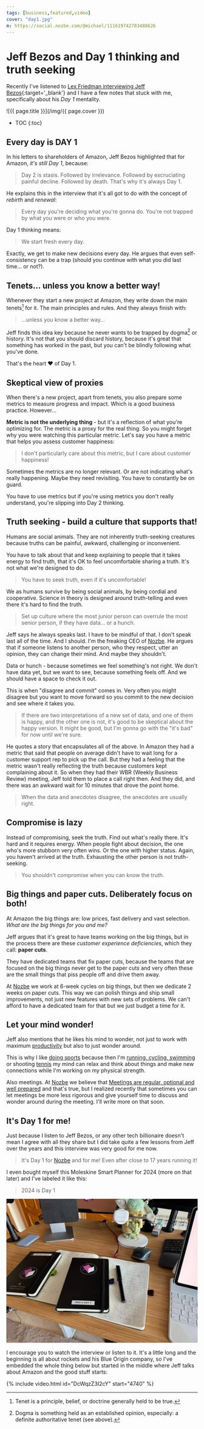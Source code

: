 ```yaml
---
tags: [business,featured,video]
cover: "day1.jpg"
m: https://social.nozbe.com/@michael/111619742703488626
---
```


# Jeff Bezos and Day 1 thinking and truth seeking

Recently I've listened to [Lex Friedman interviewing Jeff Bezos](https://youtube.com/watch?v=DcWqzZ3I2cY){:target='_blank'} and I have a few notes that stuck with me, specifically about his *Day 1* mentality.

<!--More-->

![{{ page.title }}](/img/{{ page.cover }})

* TOC
{:toc}

## Every day is DAY 1

In his letters to shareholders of Amazon, Jeff Bezos highlighted that for Amazon, *it's still Day 1*, because:

> Day 2 is stasis. Followed by irrelevance. Followed by excruciating painful decline. Followed by death. That's why it's always Day 1.

He explains this in the interview that it's all got to do with the concept of *rebirth* and *renewal*:

> Every day you're deciding what you're gonna do. You're not trapped by what you were or who you were.

Day 1 thinking means:

> We start fresh every day.

Exactly, we get to make new decisions every day. He argues that even self-consistency can be a trap (should you continue with what you did last time… or not?).

## Tenets… unless you know a better way!

Whenever they start a new project at Amazon, they write down the main tenets[^1] for it. The main principles and rules. And they always finish with:

> …unless you know a better way…

Jeff finds this idea key because he never wants to be trapped by dogma[^2] or history. It's not that you should discard history, because it's great that something has worked in the past, but you can't be blindly following what you've done.

That's the heart ❤️ of Day 1.

## Skeptical view of proxies

When there's a new project, apart from tenets, you also prepare some metrics to measure progress and impact. Which is a good business practice. However…

**Metric is not the underlying thing** - but it's a reflection of what you're optimizing for. The metric is a proxy for the real thing. So you might forget why you were watching this particular metric. Let's say you have a metric that helps you assess customer happiness:

> I don't particularly care about this metric, but I care about customer happiness!

Sometimes the metrics are no longer relevant. Or are not indicating what's really happening. Maybe they need revisiting. You have to constantly be on guard.

You have to use metrics but if you're using metrics you don't really understand, you're slipping into Day 2 thinking.

## Truth seeking - build a culture that supports that!

Humans are social animals. They are not inherently truth-seeking creatures because truths can be painful, awkward, challenging or inconvenient.

You have to talk about that and keep explaining to people that it takes energy to find truth, that it's OK to feel uncomfortable sharing a truth. It's not what we're designed to do.

> You have to seek truth, even if it's uncomfortable!

We as humans survive by being social animals, by being cordial and cooperative. Science in theory is designed around truth-telling and even there it's hard to find the truth.

> Set up culture where the most junior person can overrule the most senior person, if they have data… or a hunch.

Jeff says he always speaks last. I have to be mindful of that. I don't speak last all of the time. And I should. I'm the freaking CEO of [Nozbe][n]. He argues that if someone listens to another person, who they respect, utter an opinion, they can change their mind. And maybe they shouldn't.

Data or hunch - because sometimes we feel something's not right. We don't have data yet, but we want to see, because something feels off. And we should have a space to check it out.

This is when "disagree and commit" comes in. Very often you might disagree but you want to move forward so you commit to the new decision and see where it takes you.

> If there are two interpretations of a new set of data, and one of them is happy, and the other one is not, it's good to be skeptical about the happy version. It might be good, but I'm gonna go with the "it's bad" for now until we're sure.

He quotes a story that encapsulates all of the above. In Amazon they had a metric that said that people on average didn't have to wait long for a customer support rep to pick up the call. But they had a feeling that the metric wasn't really reflecting the truth because customers kept complaining about it. So when they had their WBR (Weekly Business Review) meeting, Jeff told them to place a call right then. And they did, and there was an awkward wait for 10 minutes that drove the point home.

> When the data and anecdotes disagree, the anecdotes are usually right.

## Compromise is lazy

Instead of compromising, seek the truth. Find out what's really there. It's hard and it requires energy. When people fight about decision, the one who's more stubborn very often wins. Or the one with higher status. Again, you haven't arrived at the truth. Exhausting the other person is not truth-seeking.

> You shouldn't compromise when you can know the truth.

## Big things and paper cuts. Deliberately focus on both!

At Amazon the big things are: low prices, fast delivery and vast selection. *What are the big things for you and me?*

Jeff argues that it's great to have teams working on the big things, but in the process there are these *customer experience deficiencies*, which they call: **paper cuts**.

They have dedicated teams that fix paper cuts, because the teams that are focused on the big things never get to the paper cuts and very often these are the small things that piss people off and drive them away.

At [Nozbe][n] we work at 6-week cycles on big things, but then we dedicate 2 weeks on paper cuts. This way we can polish things and ship small improvements, not just new features with new sets of problems. We can't afford to have a dedicated team for that but we just budget a time for it.

## Let your mind wonder!

Jeff also mentions that he likes his mind to wonder, not just to work with maximum [productivity](/productivity) but also to just wonder around.

This is why I like [doing sports](/sports/) because then I'm [running, cycling, swimming](/tri15/) or shooting [tennis](/tennis) my mind can relax and think about things and make new connections while I'm working on my physical strength.

Also meetings. At [Nozbe][n] we believe that [Meetings are regular, optional and well prepared](https://nozbe.com/meetings/?c=michaelteam) and that's true, but I realized recently that sometimes you can let meetings be more less rigorous and give yourself time to discuss and wonder around during the meeting. I'll write more on that soon.

## It's Day 1 for me!

Just because I listen to Jeff Bezos, or any other tech billionaire doesn't mean I agree with all they share but I did take quite a few lessons from Jeff over the years and this interview was very good for me now.

> It's Day 1 for [Nozbe][n] and for me! Even after close to 17 years running it!

I even bought myself this Moleskine Smart Planner for 2024 (more on that later) and I've labeled it like this:

> 2024 is Day 1

![{{ page.title }} - smart planner](/img/day1-2024.jpg)

I encourage you to watch the interview or listen to it. It's a little long and the beginning is all about rockets and his Blue Origin company, so I've embedded the whole thing below but started in the middle where Jeff talks about Amazon and the good stuff starts:

{% include video.html id="DcWqzZ3I2cY" start="4740" %}

[^1]: Tenet is a principle, belief, or doctrine generally held to be true.
[^2]: Dogma is something held as an established opinion, especially: a definite authoritative tenet (see above).

[n]: https://michael.gratis/nozbe
[np]: https://michael.gratis/nozbepersonal